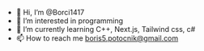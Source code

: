 - 👋 Hi, I’m @Borci1417
- 👀 I’m interested in programming
- 🌱 I’m currently learning C++, Next.js, Tailwind css, c#
- 📫 How to reach me boris5.potocnik@gmail.com
